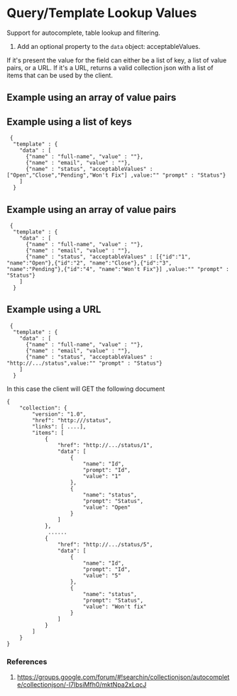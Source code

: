 # Query/Template Lookup Values 

Support for autocomplete, table lookup and filtering.

1. Add an optional property to the <code>data</code> object: acceptableValues.


If it's present the value for the field can either be a list of key, a list of value pairs, or a URL.
If it's a URL, returns a valid collection json with a list of items that can be used by the client.

## Example using an array of value pairs


## Example using a list of keys
```
 {
  "template" : {
    "data" : [
      {"name" : "full-name", "value" : ""},
      {"name" : "email", "value" : ""},
      {"name" : "status", "acceptableValues" : ["Open","Close","Pending","Won't Fix"] ,value:"" "prompt" : "Status"}
    ]
  }
```


## Example using an array of value pairs
```
 {
  "template" : {
    "data" : [
      {"name" : "full-name", "value" : ""},
      {"name" : "email", "value" : ""},
      {"name" : "status", "acceptableValues" : [{"id":"1", "name":"Open"},{"id":"2", "name":"Close"},{"id":"3", "name":"Pending"},{"id":"4", "name":"Won't Fix"}] ,value:"" "prompt" : "Status"}
    ]
  }
```

## Example using a URL
```
 {
  "template" : {
    "data" : [
      {"name" : "full-name", "value" : ""},
      {"name" : "email", "value" : ""},
      {"name" : "status", "acceptableValues" : "http://.../status",value:"" "prompt" : "Status"}
    ]
  }
```

In this case the client will GET the following document

```
{
    "collection": {
        "version": "1.0",
        "href": "http:///status",
        "links": [ ....],
        "items": [
            {
                "href": "http://.../status/1",
                "data": [
                    {
                        "name": "Id",
                        "prompt": "Id",
                        "value": "1"
                    },
                    {
                        "name": "status",
                        "prompt": "Status",
                        "value": "Open"
                    }
                ]
            },
             ......
            {
                "href": "http://.../status/5",
                "data": [
                    {
                        "name": "Id",
                        "prompt": "Id",
                        "value": "5"
                    },
                    {
                        "name": "status",
                        "prompt": "Status",
                        "value": "Won't fix"
                    }
                ]
            }
        ]
    }
}
```


### References
1. https://groups.google.com/forum/#!searchin/collectionjson/autocomplete/collectionjson/-l7IbsiMfh0/mktNpa2xLqcJ
